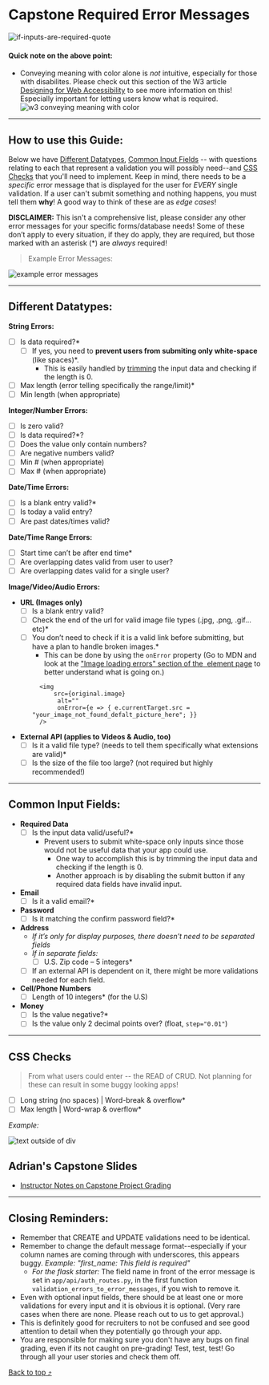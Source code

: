 # Capstone Required Error Messages
![if-inputs-are-required-quote](https://user-images.githubusercontent.com/89945390/172217607-f8c2f8d0-6a86-40e9-9c64-5f4d737d8d60.jpg)
#### Quick note on the above point:
- Conveying meaning with color alone is *not* intuitive, especially for those with disabilites. Please check out this section of the W3 article [Designing for Web Accessibility](https://www.w3.org/WAI/tips/designing/#dont-use-color-alone-to-convey-information) to see more information on this! Especially important for letting users know what is required.
![w3 conveying meaning with color](https://user-images.githubusercontent.com/89945390/172491261-e2cdac57-aef4-49f1-9c9b-5bc37e641b5a.png)

----------------------------

## How to use this Guide:

Below we have [Different Datatypes](https://github.com/whitnessme/capstone-minimum-required-error-messages#different-datatypes), [Common Input Fields](https://github.com/whitnessme/capstone-minimum-required-error-messages#common-input-fields) -- with questions relating to each that represent a validation you will possibly need--and [CSS Checks](https://github.com/whitnessme/capstone-minimum-required-error-messages#css-checks) that you'll need to implement. Keep in mind, there needs to be a *specific* error message that is displayed for the user for *EVERY* single validation. If a user can't submit something and nothing happens, you must tell them **why**! A good way to think of these are as *edge cases*! 

**DISCLAIMER:** This isn't a comprehensive list, please consider any other error messages for your specific forms/database needs!
Some of these don’t apply to every situation, if they do apply, they are required, but those marked with an asterisk (*) are *always* required!

> Example Error Messages:

![example error messages](https://user-images.githubusercontent.com/89945390/172720450-594cee46-98ca-4dfb-b32e-21b473ea77c2.png)

-----------------------

## Different Datatypes:

**String Errors:**

- [ ]  Is data required?*
    - [ ] If yes, you need to **prevent users from submiting only white-space** (like spaces)*.
        - This is easily handled by [trimming](https://developer.mozilla.org/en-US/docs/Web/JavaScript/Reference/Global_Objects/String/trim) the input data and checking if the length is 0.
- [ ]  Max length (error telling specifically the range/limit)*
- [ ]  Min length (when appropriate)

**Integer/Number Errors:**

- [ ] Is zero valid?
- [ ] Is data required?*?
- [ ] Does the value only contain numbers?
- [ ] Are negative numbers valid?
- [ ] Min # (when appropriate)
- [ ] Max # (when appropriate)

**Date/Time Errors:**

- [ ] Is a blank entry valid?*
- [ ] Is today a valid entry?
- [ ] Are past dates/times valid?

**Date/Time Range Errors:**

- [ ] Start time can’t be after end time*
- [ ] Are overlapping dates valid from user to user?
- [ ] Are overlapping dates valid for a single user?

**Image/Video/Audio Errors:**

-  **URL (Images only)**
    - [ ] Is a blank entry valid?
    - [ ] Check the end of the url for valid image file types (.jpg, .png, .gif…etc)*
    - [ ] You don’t need to check if it is a valid link before submitting, but have a plan to handle broken images.*
        - This can be done by using the `onError` property (Go to MDN and look at the ["Image loading errors" section of the <img> element page](https://developer.mozilla.org/en-US/docs/Web/HTML/Element/img#image_loading_errors) to better understand what is going on.)
        ```
          <img 
	          src={original.image} 
               alt=""
               onError={e => { e.currentTarget.src = "your_image_not_found_defalt_picture_here"; }}
          />
        ```
- **External API (applies to Videos & Audio, too)**
    - [ ] Is it a valid file type? (needs to tell them specifically what extensions are valid)*
    - [ ] Is the size of the file too large? (not required but highly recommended!)

----------

## Common Input Fields:

- **Required Data**
     - [ ] Is the input data valid/useful?*
     	- Prevent users to submit white-space only inputs since those would not be useful data that your app could use.
     		- One way to accomplish this is by trimming the input data and checking if the length is 0.
     		- Another approach is by disabling the submit button if any required data fields have invalid input.
- **Email**
     - [ ] Is it a valid email?*
-  **Password**
    - [ ] Is it matching the confirm password field?*
-  **Address**
    - *If it’s only for display purposes, there doesn’t need to be separated fields*    
    -  *If in separate fields:*
        - [ ] U.S. Zip code – 5 integers*
     - [ ] If an external API is dependent on it, there might be more validations needed for each field.
-  **Cell/Phone Numbers**
    - [ ]  Length of 10 integers* (for the U.S)
- **Money**
    - [ ] Is the value negative?*
    - [ ] Is the value only 2 decimal points over? (float, `step="0.01"`)
 
----------

## CSS Checks
> From what users could enter -- the READ of CRUD. Not planning for these can result in some buggy looking apps!

- [ ] Long string (no spaces) | Word-break & overflow*
- [ ] Max length | Word-wrap & overflow*

*Example:*

![text outside of div](https://user-images.githubusercontent.com/89945390/172492326-1341dcdb-28b1-4449-815d-ae039fd96ec1.png)

## Adrian's Capstone Slides
- [Instructor Notes on Capstone Project Grading](https://docs.google.com/presentation/d/1U3dFDQYXZbI9YTnC9T--hYtSIDobhbTU6F3lUBnSkjc/edit#slide=id.p)

----------------

## Closing Reminders:
- Remember that CREATE and UPDATE validations need to be identical. 
- Remember to change the default message format--especially if your column names are coming through with underscores, this appears buggy. *Example: "first_name: This field is required"* 
    - *For the flask starter:* The field name in front of the error message is set in `app/api/auth_routes.py`, in the first function ` validation_errors_to_error_messages`, if you wish to remove it.
- Even with optional input fields, there should be at least one or more validations for every input and it is obvious it is optional. (Very rare cases when there are none. Please reach out to us to get approval.)
- This is definitely good for recruiters to not be confused and see good attention to detail when they potentially go through your app.
- You are responsible for making sure you don't have any bugs on final grading, even if its not caught on pre-grading! Test, test, test! Go through all your user stories and check them off.

[Back to top ⤴](https://github.com/whitnessme/capstone-minimum-required-error-messages#capstone-required-error-messages)

